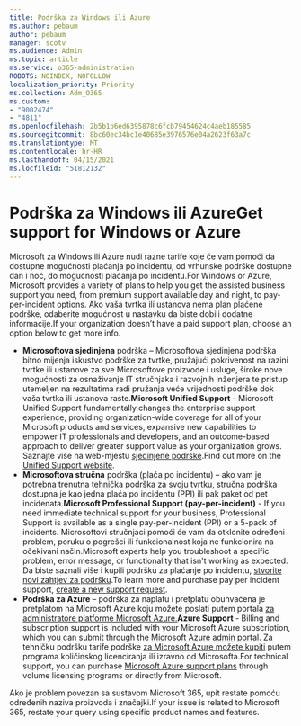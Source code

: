 ```yaml
---
title: Podrška za Windows ili Azure
ms.author: pebaum
author: pebaum
manager: scotv
ms.audience: Admin
ms.topic: article
ms.service: o365-administration
ROBOTS: NOINDEX, NOFOLLOW
localization_priority: Priority
ms.collection: Adm_O365
ms.custom:
- "9002474"
- "4811"
ms.openlocfilehash: 2b5b1b6ed6395878c6fcb79454624c4aeb185585
ms.sourcegitcommit: 8bc60ec34bc1e40685e3976576e04a2623f63a7c
ms.translationtype: MT
ms.contentlocale: hr-HR
ms.lasthandoff: 04/15/2021
ms.locfileid: "51812132"
---
```

# <a name="get-support-for-windows-or-azure"></a><span data-ttu-id="3089e-102">Podrška za Windows ili Azure</span><span class="sxs-lookup"><span data-stu-id="3089e-102">Get support for Windows or Azure</span></span>

<span data-ttu-id="3089e-103">Microsoft za Windows ili Azure nudi razne tarife koje će vam pomoći da dostupne mogućnosti plaćanja po incidentu, od vrhunske podrške dostupne dan i noć, do mogućnosti plaćanja po incidentu.</span><span class="sxs-lookup"><span data-stu-id="3089e-103">For Windows or Azure, Microsoft provides a variety of plans to help you get the assisted business support you need, from premium support available day and night, to pay-per-incident options.</span></span> <span data-ttu-id="3089e-104">Ako vaša tvrtka ili ustanova nema plan plaćene podrške, odaberite mogućnost u nastavku da biste dobili dodatne informacije.</span><span class="sxs-lookup"><span data-stu-id="3089e-104">If your organization doesn’t have a paid support plan, choose an option below to get more info.</span></span>

- <span data-ttu-id="3089e-105">**Microsoftova sjedinjena** podrška – Microsoftova sjedinjena podrška bitno mijenja iskustvo podrške za tvrtke, pružajući pokrivenost na razini tvrtke ili ustanove za sve Microsoftove proizvode i usluge, široke nove mogućnosti za osnaživanje IT stručnjaka i razvojnih inženjera te pristup utemeljen na rezultatima radi pružanja veće vrijednosti podrške dok vaša tvrtka ili ustanova raste.</span><span class="sxs-lookup"><span data-stu-id="3089e-105">**Microsoft Unified Support** - Microsoft Unified Support fundamentally changes the enterprise support experience, providing organization-wide coverage for all of your Microsoft products and services, expansive new capabilities to empower IT professionals and developers, and an outcome-based approach to deliver greater support value as your organization grows.</span></span> <span data-ttu-id="3089e-106">Saznajte više na web-mjestu [sjedinjene podrške](https://aka.ms/unified-support).</span><span class="sxs-lookup"><span data-stu-id="3089e-106">Find out more on the [Unified Support website](https://aka.ms/unified-support).</span></span>
- <span data-ttu-id="3089e-107">**Microsoftova stručna** podrška (plaća po incidentu) – ako vam je potrebna trenutna tehnička podrška za svoju tvrtku, stručna podrška dostupna je kao jedna plaća po incidentu (PPI) ili pak paket od pet incidenata.</span><span class="sxs-lookup"><span data-stu-id="3089e-107">**Microsoft Professional Support (pay-per-incident)** - If you need immediate technical support for your business, Professional Support is available as a single pay-per-incident (PPI) or a 5-pack of incidents.</span></span> <span data-ttu-id="3089e-108">Microsoftovi stručnjaci pomoći će vam da otklonite određeni problem, poruku o pogrešci ili funkcionalnost koja ne funkcionira na očekivani način.</span><span class="sxs-lookup"><span data-stu-id="3089e-108">Microsoft experts help you troubleshoot a specific problem, error message, or functionality that isn't working as expected.</span></span> <span data-ttu-id="3089e-109">Da biste saznali više i kupili podršku za plaćanje po incidentu, [stvorite novi zahtjev za podršku](https://support.microsoft.com/supportforbusiness/productselection).</span><span class="sxs-lookup"><span data-stu-id="3089e-109">To learn more and purchase pay per incident support, [create a new support request](https://support.microsoft.com/supportforbusiness/productselection).</span></span>
- <span data-ttu-id="3089e-110">**Podrška za Azure** – podrška za naplatu i pretplatu obuhvaćena je pretplatom na Microsoft Azure koju možete poslati putem portala [za administratore platforme Microsoft Azure.](https://portal.azure.com/)</span><span class="sxs-lookup"><span data-stu-id="3089e-110">**Azure Support** - Billing and subscription support is included with your Microsoft Azure subscription, which you can submit through the [Microsoft Azure admin portal](https://portal.azure.com/).</span></span> <span data-ttu-id="3089e-111">Za tehničku podršku tarife podrške [za Microsoft Azure možete kupiti](https://azure.microsoft.com/support/plans/) putem programa količinskog licenciranja ili izravno od Microsofta.</span><span class="sxs-lookup"><span data-stu-id="3089e-111">For technical support, you can purchase [Microsoft Azure support plans](https://azure.microsoft.com/support/plans/) through volume licensing programs or directly from Microsoft.</span></span>

<span data-ttu-id="3089e-112">Ako je problem povezan sa sustavom Microsoft 365, upit restate pomoću određenih naziva proizvoda i značajki.</span><span class="sxs-lookup"><span data-stu-id="3089e-112">If your issue is related to Microsoft 365, restate your query using specific product names and features.</span></span>
